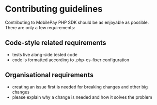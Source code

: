 # Contributing guidelines

Contributing to MobilePay PHP SDK should be as enjoyable as possible.
There are only a few requirements:

## Code-style related requirements

* tests live along-side tested code
* code is formatted according to .php-cs-fixer configuration

## Organisational requirements

* creating an issue first is needed for breaking changes and other big changes
* please explain why a change is needed and how it solves the problem
